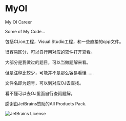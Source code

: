 # MyOI


My OI Career


Some of My Code...



包括CLion工程，Visual Studio工程，和一些直接的cpp文件。

很容易区分，可以自行用对应的软件打开查看。

大部分是我做过的题目，可以当做题解来看。

但是注释比较少，可能并不是那么容易看懂……

文件名即为题号，可以到对应OJ去查找。

看不懂可以去OJ里面自行查阅题解。

感谢由JetBrains赞助的All Products Pack.

![JetBrains License](https://cdn.jsdelivr.net/gh/Thomitics/PicBed/pics/jetbrains%2020210327.png)
